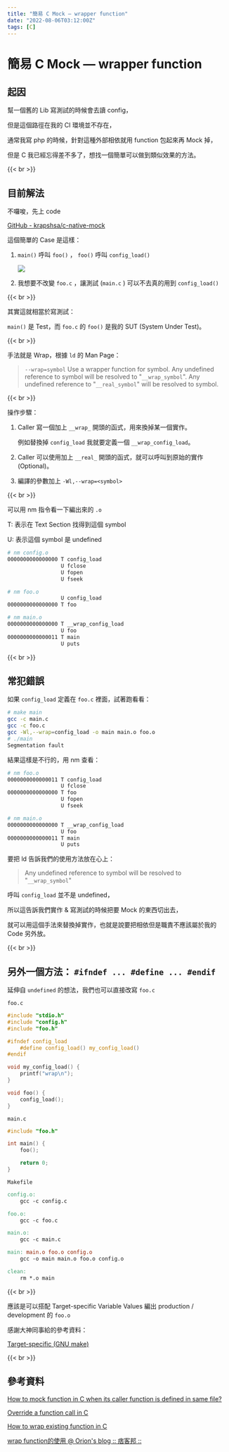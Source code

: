 ```yaml
---
title: "簡易 C Mock — wrapper function"
date: "2022-08-06T03:12:00Z"
tags: [C]
---
```


# 簡易 C Mock — wrapper function

## 起因

幫一個舊的 Lib 寫測試的時候會去讀 config，

但是這個路徑在我的 CI 環境並不存在，

通常我寫 php 的時候，針對這種外部相依就用 function 包起來再 Mock 掉，

但是 C 我已經忘得差不多了，想找一個簡單可以做到類似效果的方法。

{{< br >}}

## 目前解法

不囉唆，先上 code

[GitHub - krapshsa/c-native-mock](https://github.com/krapshsa/c-native-mock)

這個簡單的 Case 是這樣：

1. `main()` 呼叫 `foo()` ， `foo()` 呼叫 `config_load()`

    ![](c-mock-9adcb40d-b2d3-4874-9829-170784e9f812.png)
2. 我想要不改變 `foo.c` ，讓測試 (`main.c` ) 可以不去真的用到 `config_load()` 

{{< br >}}

其實這就相當於寫測試：

 `main()` 是 Test，而 `foo.c` 的 `foo()` 是我的 SUT (System Under Test)。

{{< br >}}

手法就是 Wrap，根據 `ld` 的 Man Page：

> `--wrap=symbol`
>        Use a wrapper function for symbol.  Any undefined reference to symbol will be resolved to "`__wrap_symbol`".  Any undefined reference to "`__real_symbol`" will be resolved to symbol.

{{< br >}}

操作步驟：

1. Caller 寫一個加上 `__wrap_` 開頭的函式，用來換掉某一個實作。

    例如替換掉 `config_load` 我就要定義一個 `__wrap_config_load`。

2. Caller 可以使用加上 `__real_` 開頭的函式，就可以呼叫到原始的實作 (Optional)。
3. 編譯的參數加上 `-Wl,--wrap=<symbol>`

{{< br >}}

可以用 nm 指令看一下編出來的 `.o`

T:  表示在 Text Section 找得到這個 symbol

U: 表示這個 symbol 是 undefined

```Bash
# nm config.o
0000000000000000 T config_load
                 U fclose
                 U fopen
                 U fseek
```
```Bash
# nm foo.o
                 U config_load
0000000000000000 T foo
```
```Bash
# nm main.o
0000000000000000 T __wrap_config_load
                 U foo
0000000000000011 T main
                 U puts
```

{{< br >}}

## 常犯錯誤

如果 `config_load` 定義在 `foo.c` 裡面，試著跑看看：

```Bash
# make main
gcc -c main.c
gcc -c foo.c
gcc -Wl,--wrap=config_load -o main main.o foo.o
# ./main
Segmentation fault
```

結果這樣是不行的，用 nm 查看：

```Bash
# nm foo.o
0000000000000011 T config_load
                 U fclose
0000000000000000 T foo
                 U fopen
                 U fseek
```
```Bash
# nm main.o
0000000000000000 T __wrap_config_load
                 U foo
0000000000000011 T main
                 U puts
```

要把 ld 告訴我們的使用方法放在心上：

> Any undefined reference to symbol will be resolved to "`__wrap_symbol`"

呼叫 `config_load` 並不是 undefined，

所以這告訴我們實作 & 寫測試的時候把要 Mock 的東西切出去，

就可以用這個手法來替換掉實作，也就是說要把相依但是職責不應該屬於我的 Code 另外放。

{{< br >}}

## 另外一個方法： `#ifndef ... #define ... #endif`

延伸自 `undefined` 的想法，我們也可以直接改寫 `foo.c` 

`foo.c` 

```C
#include "stdio.h"
#include "config.h"
#include "foo.h"

#ifndef config_load
    #define config_load() my_config_load()
#endif

void my_config_load() {
    printf("wrap\n");
}

void foo() {
    config_load();
}
```

`main.c`

```C
#include "foo.h"

int main() {
    foo();

    return 0;
}
```

`Makefile`

```Makefile
config.o:
	gcc -c config.c

foo.o:
	gcc -c foo.c

main.o:
	gcc -c main.c

main: main.o foo.o config.o
	gcc -o main main.o foo.o config.o

clean:
	rm *.o main
```

{{< br >}}

應該是可以搭配 Target-specific Variable Values 編出 production / development 的 `foo.o`

感謝大神同事給的參考資料：

[Target-specific (GNU make)](https://www.gnu.org/software/make/manual/html_node/Target_002dspecific.html)

{{< br >}}

## 參考資料

[How to mock function in C when its caller function is defined in same file?](https://stackoverflow.com/questions/31156327/how-to-mock-function-in-c-when-its-caller-function-is-defined-in-same-file)

[Override a function call in C](https://stackoverflow.com/questions/617554/override-a-function-call-in-c)

[How to wrap existing function in C](https://stackoverflow.com/questions/43183060/how-to-wrap-existing-function-in-c)

[wrap function的使用 @ Orion's blog :: 痞客邦 ::](https://orionlin.pixnet.net/blog/post/96013596-wrap-function%E7%9A%84%E4%BD%BF%E7%94%A8)